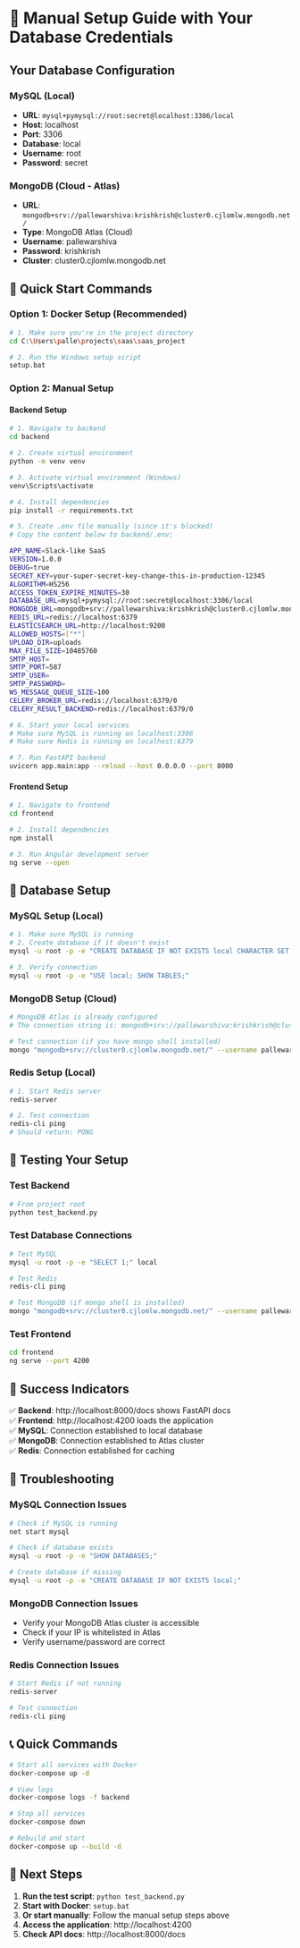 # 🚀 Manual Setup Guide with Your Database Credentials

## Your Database Configuration

### MySQL (Local)
- **URL**: `mysql+pymysql://root:secret@localhost:3306/local`
- **Host**: localhost
- **Port**: 3306
- **Database**: local
- **Username**: root
- **Password**: secret

### MongoDB (Cloud - Atlas)
- **URL**: `mongodb+srv://pallewarshiva:krishkrish@cluster0.cjlomlw.mongodb.net/`
- **Type**: MongoDB Atlas (Cloud)
- **Username**: pallewarshiva
- **Password**: krishkrish
- **Cluster**: cluster0.cjlomlw.mongodb.net

## 🎯 Quick Start Commands

### Option 1: Docker Setup (Recommended)
```bash
# 1. Make sure you're in the project directory
cd C:\Users\palle\projects\saas\saas_project

# 2. Run the Windows setup script
setup.bat
```

### Option 2: Manual Setup

#### Backend Setup
```bash
# 1. Navigate to backend
cd backend

# 2. Create virtual environment
python -m venv venv

# 3. Activate virtual environment (Windows)
venv\Scripts\activate

# 4. Install dependencies
pip install -r requirements.txt

# 5. Create .env file manually (since it's blocked)
# Copy the content below to backend/.env:

APP_NAME=Slack-like SaaS
VERSION=1.0.0
DEBUG=true
SECRET_KEY=your-super-secret-key-change-this-in-production-12345
ALGORITHM=HS256
ACCESS_TOKEN_EXPIRE_MINUTES=30
DATABASE_URL=mysql+pymysql://root:secret@localhost:3306/local
MONGODB_URL=mongodb+srv://pallewarshiva:krishkrish@cluster0.cjlomlw.mongodb.net/
REDIS_URL=redis://localhost:6379
ELASTICSEARCH_URL=http://localhost:9200
ALLOWED_HOSTS=["*"]
UPLOAD_DIR=uploads
MAX_FILE_SIZE=10485760
SMTP_HOST=
SMTP_PORT=587
SMTP_USER=
SMTP_PASSWORD=
WS_MESSAGE_QUEUE_SIZE=100
CELERY_BROKER_URL=redis://localhost:6379/0
CELERY_RESULT_BACKEND=redis://localhost:6379/0

# 6. Start your local services
# Make sure MySQL is running on localhost:3306
# Make sure Redis is running on localhost:6379

# 7. Run FastAPI backend
uvicorn app.main:app --reload --host 0.0.0.0 --port 8000
```

#### Frontend Setup
```bash
# 1. Navigate to frontend
cd frontend

# 2. Install dependencies
npm install

# 3. Run Angular development server
ng serve --open
```

## 🔧 Database Setup

### MySQL Setup (Local)
```bash
# 1. Make sure MySQL is running
# 2. Create database if it doesn't exist
mysql -u root -p -e "CREATE DATABASE IF NOT EXISTS local CHARACTER SET utf8mb4 COLLATE utf8mb4_unicode_ci;"

# 3. Verify connection
mysql -u root -p -e "USE local; SHOW TABLES;"
```

### MongoDB Setup (Cloud)
```bash
# MongoDB Atlas is already configured
# The connection string is: mongodb+srv://pallewarshiva:krishkrish@cluster0.cjlomlw.mongodb.net/

# Test connection (if you have mongo shell installed)
mongo "mongodb+srv://cluster0.cjlomlw.mongodb.net/" --username pallewarshiva
```

### Redis Setup (Local)
```bash
# 1. Start Redis server
redis-server

# 2. Test connection
redis-cli ping
# Should return: PONG
```

## 🧪 Testing Your Setup

### Test Backend
```bash
# From project root
python test_backend.py
```

### Test Database Connections
```bash
# Test MySQL
mysql -u root -p -e "SELECT 1;" local

# Test Redis
redis-cli ping

# Test MongoDB (if mongo shell is installed)
mongo "mongodb+srv://cluster0.cjlomlw.mongodb.net/" --username pallewarshiva --eval "db.adminCommand('ping')"
```

### Test Frontend
```bash
cd frontend
ng serve --port 4200
```

## 🎉 Success Indicators

✅ **Backend**: http://localhost:8000/docs shows FastAPI docs  
✅ **Frontend**: http://localhost:4200 loads the application  
✅ **MySQL**: Connection established to local database  
✅ **MongoDB**: Connection established to Atlas cluster  
✅ **Redis**: Connection established for caching  

## 🐛 Troubleshooting

### MySQL Connection Issues
```bash
# Check if MySQL is running
net start mysql

# Check if database exists
mysql -u root -p -e "SHOW DATABASES;"

# Create database if missing
mysql -u root -p -e "CREATE DATABASE IF NOT EXISTS local;"
```

### MongoDB Connection Issues
- Verify your MongoDB Atlas cluster is accessible
- Check if your IP is whitelisted in Atlas
- Verify username/password are correct

### Redis Connection Issues
```bash
# Start Redis if not running
redis-server

# Test connection
redis-cli ping
```

## 📞 Quick Commands

```bash
# Start all services with Docker
docker-compose up -d

# View logs
docker-compose logs -f backend

# Stop all services
docker-compose down

# Rebuild and start
docker-compose up --build -d
```

## 🎯 Next Steps

1. **Run the test script**: `python test_backend.py`
2. **Start with Docker**: `setup.bat`
3. **Or start manually**: Follow the manual setup steps above
4. **Access the application**: http://localhost:4200
5. **Check API docs**: http://localhost:8000/docs
